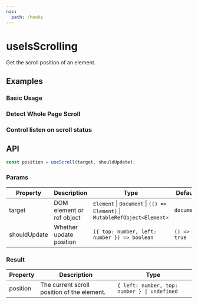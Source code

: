 ```yaml
---
nav:
  path: /hooks
---
```


# useIsScrolling

Get the scroll position of an element.

## Examples

### Basic Usage

<!-- <code src="./demo/demo1.tsx" /> -->

### Detect Whole Page Scroll

<!-- <code src="./demo/demo2.tsx" /> -->

### Control listen on scroll status

<!-- <code src="./demo/demo3.tsx" /> -->

## API

```typescript
const position = useScroll(target, shouldUpdate);
```

### Params

| Property     | Description               | Type                                                                        | Default      |
| ------------ | ------------------------- | --------------------------------------------------------------------------- | ------------ |
| target       | DOM element or ref object | `Element` \| `Document` \| `(() => Element)` \| `MutableRefObject<Element>` | `document`   |
| shouldUpdate | Whether update position   | `({ top: number, left: number }) => boolean`                                | `() => true` |

### Result

| Property | Description                                 | Type                                         |
| -------- | ------------------------------------------- | -------------------------------------------- |
| position | The current scroll position of the element. | `{ left: number, top: number } \| undefined` |
